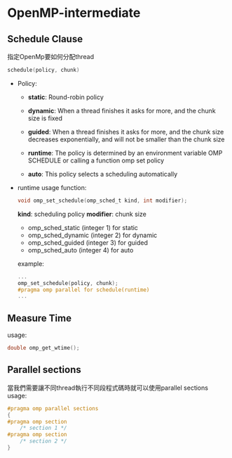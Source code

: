 # OpenMP-intermediate

## Schedule Clause
指定OpenMp要如何分配thread
```c
schedule(policy, chunk)
```
- Policy:
    - **static**: Round-robin policy
    
    - **dynamic**: When a thread finishes it asks for more, and the chunk size is fixed

    - **guided**: When a thread finishes it asks for more, and the chunk size decreases exponentially, and will not be smaller than the chunk size

    - **runtime**: The policy is determined by an environment variable OMP SCHEDULE or calling a function omp set policy

    - **auto**: This policy selects a scheduling automatically

- runtime usage
    function:
    ```c
    void omp_set_schedule(omp_sched_t kind, int modifier);
    ```
    **kind**: scheduling policy
    **modifier**: chunk size
    - omp_sched_static (integer 1) for static
    - omp_sched_dynamic (integer 2) for dynamic
    - omp_sched_guided (integer 3) for guided
    - omp_sched_auto (integer 4) for auto

    example:
    ```c
    ...
    omp_set_schedule(policy, chunk);
    #pragma omp parallel for schedule(runtime)
    ...
    ```
## Measure Time
usage:
```c
double omp_get_wtime();
```

## Parallel sections
當我們需要讓不同thread執行不同段程式碼時就可以使用parallel sections
usage:
```c
#pragma omp parallel sections
{
#pragma omp section
    /* section 1 */
#pragma omp section
    /* section 2 */
}
```

